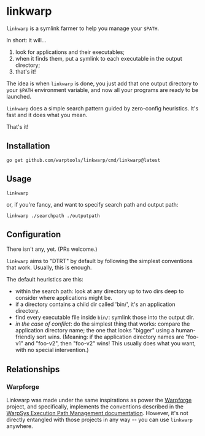 linkwarp
========

`linkwarp` is a symlink farmer to help you manage your `$PATH`.

In short: it will...

1. look for applications and their executables;
2. when it finds them, put a symlink to each executable in the output directory;
3. that's it!

The idea is when `linkwarp` is done, you just add that one output directory to your `$PATH` environment variable,
and now all your programs are ready to be launched.

`linkwarp` does a simple search pattern guided by zero-config heuristics.  It's fast and it does what you mean.

That's it!


Installation
------------

```
go get github.com/warptools/linkwarp/cmd/linkwarp@latest
```


Usage
-----

```
linkwarp
```

or, if you're fancy, and want to specify search path and output path:

```
linkwarp ./searchpath ./outputpath
```


Configuration
-------------

There isn't any, yet.  (PRs welcome.)

`linkwarp` aims to "DTRT" by default by following the simplest conventions that work.  Usually, this is enough.

The default heuristics are this:

- within the search path: look at any directory up to two dirs deep to consider where applications might be.
- if a directory contains a child dir called 'bin/', it's an application directory.
- find every executable file inside `bin/`: symlink those into the output dir.
- _in the case of conflict_: do the simplest thing that works: compare the application directory name; the one that looks "bigger" using a human-friendly sort wins.
  (Meaning: if the application directory names are "foo-v1" and "foo-v2", then "foo-v2" wins!  This usually does what you want, with no special intervention.)



Relationships
-------------

### Warpforge

Linkwarp was made under the same inspirations as power the [Warpforge](http://warpforge.io/) project,
and specifically, implements the conventions described in the [WarpSys Execution Path Management documentation](https://warpforge.notion.site/Execution-Path-Management-e9e1844bcfc44d528eed09107d2ebadc).
However, it's not directly entangled with those projects in any way -- you can use `linkwarp` anywhere.
